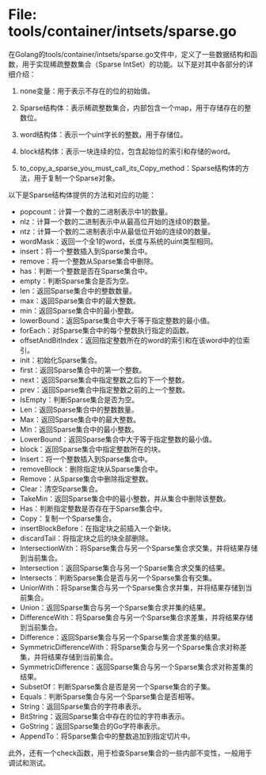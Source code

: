 # File: tools/container/intsets/sparse.go

在Golang的tools/container/intsets/sparse.go文件中，定义了一些数据结构和函数，用于实现稀疏整数集合（Sparse IntSet）的功能。以下是对其中各部分的详细介绍：

1. none变量：用于表示不存在的位的初始值。

2. Sparse结构体：表示稀疏整数集合，内部包含一个map，用于存储存在的整数位。

3. word结构体：表示一个uint字长的整数，用于存储位。

4. block结构体：表示一块连续的位，包含起始位的索引和存储的word。

5. to_copy_a_sparse_you_must_call_its_Copy_method：Sparse结构体的方法，用于复制一个Sparse对象。

以下是Sparse结构体提供的方法和对应的功能：

- popcount：计算一个数的二进制表示中1的数量。
- nlz：计算一个数的二进制表示中从最高位开始的连续0的数量。
- ntz：计算一个数的二进制表示中从最低位开始的连续0的数量。
- wordMask：返回一个全1的word，长度与系统的uint类型相同。
- insert：将一个整数插入到Sparse集合中。
- remove：将一个整数从Sparse集合中删除。
- has：判断一个整数是否在Sparse集合中。
- empty：判断Sparse集合是否为空。
- len：返回Sparse集合中的整数数量。
- max：返回Sparse集合中的最大整数。
- min：返回Sparse集合中的最小整数。
- lowerBound：返回Sparse集合中大于等于指定整数的最小值。
- forEach：对Sparse集合中的每个整数执行指定的函数。
- offsetAndBitIndex：返回指定整数所在的word的索引和在该word中的位索引。
- init：初始化Sparse集合。
- first：返回Sparse集合中的第一个整数。
- next：返回Sparse集合中指定整数之后的下一个整数。
- prev：返回Sparse集合中指定整数之前的上一个整数。
- IsEmpty：判断Sparse集合是否为空。
- Len：返回Sparse集合中的整数数量。
- Max：返回Sparse集合中的最大整数。
- Min：返回Sparse集合中的最小整数。
- LowerBound：返回Sparse集合中大于等于指定整数的最小值。
- block：返回Sparse集合中指定整数所在的块。
- Insert：将一个整数插入到Sparse集合中。
- removeBlock：删除指定块从Sparse集合中。
- Remove：从Sparse集合中删除指定整数。
- Clear：清空Sparse集合。
- TakeMin：返回Sparse集合中的最小整数，并从集合中删除该整数。
- Has：判断指定整数是否存在于Sparse集合中。
- Copy：复制一个Sparse集合。
- insertBlockBefore：在指定块之前插入一个新块。
- discardTail：将指定块之后的块全部删除。
- IntersectionWith：将Sparse集合与另一个Sparse集合求交集，并将结果存储到当前集合。
- Intersection：返回Sparse集合与另一个Sparse集合求交集的结果。
- Intersects：判断Sparse集合是否与另一个Sparse集合有交集。
- UnionWith：将Sparse集合与另一个Sparse集合求并集，并将结果存储到当前集合。
- Union：返回Sparse集合与另一个Sparse集合求并集的结果。
- DifferenceWith：将Sparse集合与另一个Sparse集合求差集，并将结果存储到当前集合。
- Difference：返回Sparse集合与另一个Sparse集合求差集的结果。
- SymmetricDifferenceWith：将Sparse集合与另一个Sparse集合求对称差集，并将结果存储到当前集合。
- SymmetricDifference：返回Sparse集合与另一个Sparse集合求对称差集的结果。
- SubsetOf：判断Sparse集合是否是另一个Sparse集合的子集。
- Equals：判断Sparse集合与另一个Sparse集合是否相等。
- String：返回Sparse集合的字符串表示。
- BitString：返回Sparse集合中存在的位的字符串表示。
- GoString：返回Sparse集合的Go字符串表示。
- AppendTo：将Sparse集合中的整数追加到指定切片中。

此外，还有一个check函数，用于检查Sparse集合的一些内部不变性，一般用于调试和测试。

